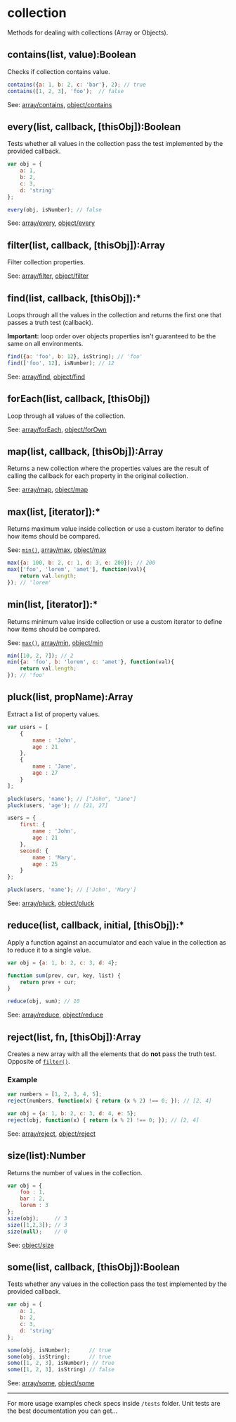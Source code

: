 # collection #

Methods for dealing with collections (Array or Objects).



## contains(list, value):Boolean

Checks if collection contains value.

```js
contains({a: 1, b: 2, c: 'bar'}, 2); // true
contains([1, 2, 3], 'foo');  // false
```

See: [array/contains](array.html#contains), [object/contains](object.html#contains)



## every(list, callback, [thisObj]):Boolean

Tests whether all values in the collection pass the test implemented by the
provided callback.

```js
var obj = {
    a: 1,
    b: 2,
    c: 3,
    d: 'string'
};

every(obj, isNumber); // false
```

See: [array/every](array.html#every), [object/every](object.html#every)



## filter(list, callback, [thisObj]):Array

Filter collection properties.

See: [array/filter](array.html#filter), [object/filter](object.html#filter)



## find(list, callback, [thisObj]):*

Loops through all the values in the collection and returns the first one that
passes a truth test (callback).

**Important:** loop order over objects properties isn't guaranteed to be the
same on all environments.

```js
find({a: 'foo', b: 12}, isString); // 'foo'
find(['foo', 12], isNumber); // 12
```

See: [array/find](array.html#find), [object/find](object.html#find)



## forEach(list, callback, [thisObj])

Loop through all values of the collection.

See: [array/forEach](array.html#forEach), [object/forOwn](object.html#forOwn)



## map(list, callback, [thisObj]):Array

Returns a new collection where the properties values are the result of calling
the callback for each property in the original collection.

See: [array/map](array.html#map), [object/map](object.html#map)



## max(list, [iterator]):*

Returns maximum value inside collection or use a custom iterator to define how
items should be compared.

See: [`min()`](#min), [array/max](array.html#max), [object/max](object.html#max)

```js
max({a: 100, b: 2, c: 1, d: 3, e: 200}); // 200
max(['foo', 'lorem', 'amet'], function(val){
    return val.length;
}); // 'lorem'
```



## min(list, [iterator]):*

Returns minimum value inside collection or use a custom iterator to define how
items should be compared.

See: [`max()`](#max), [array/min](array.html#min), [object/min](object.html#min)

```js
min([10, 2, 7]); // 2
min({a: 'foo', b: 'lorem', c: 'amet'}, function(val){
    return val.length;
}); // 'foo'
```



## pluck(list, propName):Array

Extract a list of property values.

```js
var users = [
    {
        name : 'John',
        age : 21
    },
    {
        name : 'Jane',
        age : 27
    }
];

pluck(users, 'name'); // ["John", "Jane"]
pluck(users, 'age'); // [21, 27]

users = {
    first: {
        name : 'John',
        age : 21
    },
    second: {
        name : 'Mary',
        age : 25
    }
};

pluck(users, 'name'); // ['John', 'Mary']
```

See: [array/pluck](array.html#pluck), [object/pluck](object.html#pluck)



## reduce(list, callback, initial, [thisObj]):*

Apply a function against an accumulator and each value in the collection as to
reduce it to a single value.

```js
var obj = {a: 1, b: 2, c: 3, d: 4};

function sum(prev, cur, key, list) {
    return prev + cur;
}

reduce(obj, sum); // 10
```

See: [array/reduce](array.html#reduce), [object/reduce](object.html#reduce)



## reject(list, fn, [thisObj]):Array

Creates a new array with all the elements that do **not** pass the truth test.
Opposite of [`filter()`](#filter).

### Example

```js
var numbers = [1, 2, 3, 4, 5];
reject(numbers, function(x) { return (x % 2) !== 0; }); // [2, 4]

var obj = {a: 1, b: 2, c: 3, d: 4, e: 5};
reject(obj, function(x) { return (x % 2) !== 0; }); // [2, 4]
```

See: [array/reject](array.html#reject), [object/reject](object.html#reject)



## size(list):Number

Returns the number of values in the collection.

```js
var obj = {
    foo : 1,
    bar : 2,
    lorem : 3
};
size(obj);     // 3
size([1,2,3]); // 3
size(null);    // 0
```

See: [object/size](object.html#size)



## some(list, callback, [thisObj]):Boolean

Tests whether any values in the collection pass the test implemented by the
provided callback.

```js
var obj = {
    a: 1,
    b: 2,
    c: 3,
    d: 'string'
};

some(obj, isNumber);      // true
some(obj, isString);      // true
some([1, 2, 3], isNumber); // true
some([1, 2, 3], isString) // false
```

See: [array/some](array.html#some), [object/some](object.html#some)


-------------------------------------------------------------------------------

For more usage examples check specs inside `/tests` folder. Unit tests are the
best documentation you can get...
